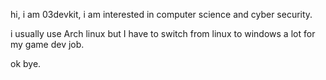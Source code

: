 hi, i am 03devkit, i am interested in computer science and cyber security.

i usually use Arch linux but I have to switch from linux to windows a lot for my game dev job.

ok bye.
